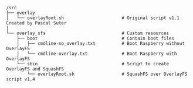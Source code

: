 	/src
	├── overlay
	│   └── overlayRoot.sh 						# Original script v1.1 Created by Pascal Suter
	│
	└── overlay_sfs								# Custom resources
		├── boot 								# Contain boot files
		│	├── cmdline-no_overlay.txt 			# Boot Raspberry without OverlayFS
		│	└── cmdline-overlay.txt 			# Boot Raspberry with OverlayFS
		└── sbin 								# Script to create OverlayFS and SquashFS
			└── overlayRoot.sh 					# SquashFS over OverlayFS script v1.4
